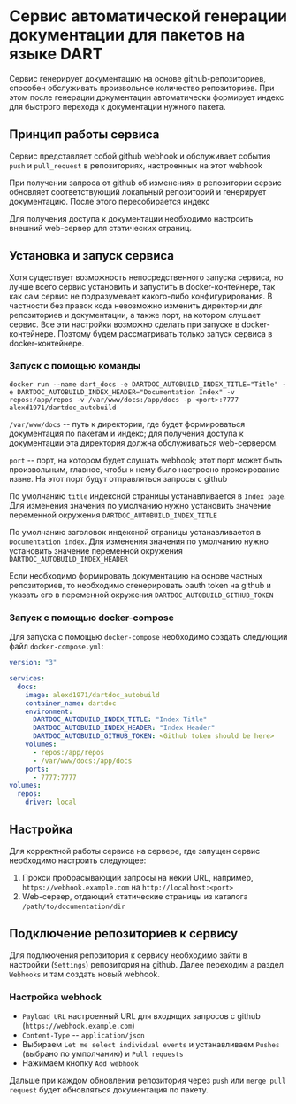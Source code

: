 # Сервис автоматической генерации документации для пакетов на языке DART

Сервис генерирует документацию на основе github-репозиториев, способен обслуживать произвольное количество репозиториев. При этом после генерации документации автоматически формирует индекс для быстрого перехода к документации нужного пакета.

## Принцип работы сервиса

Сервис представляет собой github webhook и обслуживает события `push` и `pull_request` в репозиториях, настроенных на этот webhook

При получении запроса от github об изменениях в репозитории сервис обновляет соответствующий локальный репозиторий и генерирует документацию. После этого пересобирается индекс

Для получения доступа к документации необходимо настроить внешний web-сервер для статических страниц.

## Установка и запуск сервиса

Хотя существует возможность непосредственного запуска сервиса, но лучше всего сервис установить и запустить в docker-контейнере, так как сам сервис не подразумевает какого-либо конфигурирования. В частности без правок кода невозможно изменить директории для репозиториев и документации, а также порт, на котором слушает сервис. Все эти настройки возможно сделать при запуске в docker-контейнере. Поэтому будем рассматривать только запуск сервиса в docker-контейнере.

### Запуск с помощью команды

`docker run --name dart_docs -e DARTDOC_AUTOBUILD_INDEX_TITLE="Title" -e DARTDOC_AUTOBUILD_INDEX_HEADER="Documentation Index" -v repos:/app/repos -v /var/www/docs:/app/docs -p <port>:7777 alexd1971/dartdoc_autobuild`

`/var/www/docs` -- путь к директории, где будет формироваться документация по пакетам и индекс; для получения доступа к документации эта директория должна обслуживаться web-сервером.

`port` -- порт, на котором будет слушать webhook; этот порт может быть произвольным, главное, чтобы к нему было настроено проксирование извне. На этот порт будут отправляться запросы с github

По умолчанию `title` индексной страницы устанавливается в `Index page`. Для изменения значения по умолчанию нужно установить значение переменной окружения `DARTDOC_AUTOBUILD_INDEX_TITLE`

По умолчанию заголовок индексной страницы устанавливается в `Documentation index`. Для изменения значения по умолчанию нужно установить значение переменной окружения `DARTDOC_AUTOBUILD_INDEX_HEADER`

Если необходимо формировать документацию на основе частных репозиториев, то необходимо сгенерировать oauth token на github и указать его в переменной окружения `DARTDOC_AUTOBUILD_GITHUB_TOKEN`

### Запуск с помощью docker-compose

Для запуска с помощью `docker-compose` необходимо создать следующий файл `docker-compose.yml`:

```yaml
version: "3"

services:
  docs:
    image: alexd1971/dartdoc_autobuild
    container_name: dartdoc
    environment:
      DARTDOC_AUTOBUILD_INDEX_TITLE: "Index Title"
      DARTDOC_AUTOBUILD_INDEX_HEADER: "Index Header"
      DARTDOC_AUTOBUILD_GITHUB_TOKEN: <Github token should be here>
    volumes:
      - repos:/app/repos
      - /var/www/docs:/app/docs
    ports:
      - 7777:7777
volumes:
  repos:
    driver: local
```

##  Настройка

Для корректной работы сервиса на сервере, где запущен сервис необходимо настроить следующее:

1. Прокси пробрасывающий запросы на некий URL, например, `https://webhook.example.com` на `http://localhost:<port>`
2. Web-сервер, отдающий статические страницы из каталога `/path/to/documentation/dir`

## Подключение репозиториев к сервису

Для подлкючения репозитория к сервису необходимо зайти в настройки (`Settings`) репозитория на github. Далее переходим а раздел `Webhooks` и там создать новый webhook.

### Настройка webhook

* `Payload URL` настроенный URL для входящих запросов с github (`https://webhook.example.com`)
* `Content-Type` -- `application/json`
* Выбираем `Let me select individual events` и устанавливаем `Pushes` (выбрано по умполчанию) и `Pull requests`
* Нажимаем кнопку `Add webhook`

Дальше при каждом обновлении репозитория через `push` или `merge pull request` будет обновляться документация по пакету.